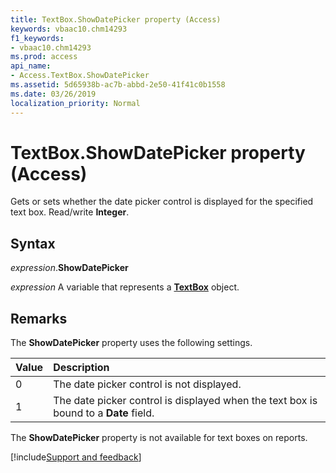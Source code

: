 ```yaml
---
title: TextBox.ShowDatePicker property (Access)
keywords: vbaac10.chm14293
f1_keywords:
- vbaac10.chm14293
ms.prod: access
api_name:
- Access.TextBox.ShowDatePicker
ms.assetid: 5d65938b-ac7b-abbd-2e50-41f41c0b1558
ms.date: 03/26/2019
localization_priority: Normal
---
```



# TextBox.ShowDatePicker property (Access)

Gets or sets whether the date picker control is displayed for the specified text box. Read/write **Integer**.


## Syntax

_expression_.**ShowDatePicker**

_expression_ A variable that represents a **[TextBox](Access.TextBox.md)** object.


## Remarks

The **ShowDatePicker** property uses the following settings.

|Value|Description|
|:-----|:-----|
|0|The date picker control is not displayed.|
|1|The date picker control is displayed when the text box is bound to a **Date** field.|

The **ShowDatePicker** property is not available for text boxes on reports.



[!include[Support and feedback](~/includes/feedback-boilerplate.md)]
